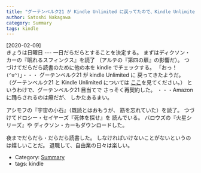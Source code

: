 ```yaml
---
title: "グーテンベルク21 が Kindle Unlimited に戻ってたので、Kindle Unlimited と再契約した；自由業の日々は楽しい"
author: Satoshi Nakagawa
category: Summary
tags: kindle
---
```


[2020-02-09]  
 きょうは日曜日 ---
一日だらだらとすることを決定する。
まずはディクソン・カーの『眠れるスフィンクス』を読了
（アルテの『第四の扉』の影響だ）。
つづけてだらだら読書のために他の本を kindle でチェックする。
「おっ！ `(^o^)`」・・・
グーテンベルク21 が kindle Unlimited に
戻ってきたようだ。
（グーテンベルク21 と Kindle Unlimited については
[ここ](http://www.merapano.net/~satoshi/private/diary/2017-04-30-1.html)を見てください。）
というわけで、グーテンベルク21 目当てで
さっそく再契約した。
・・・Amazon に踊らされるのは癪だが、
しかたあるまい。

 アシモフの『宇宙の小石』（既読とはおもうが、
筋を忘れていた）を読了。
つづけてドロシー・セイヤーズ『死体を探せ』を
読んでいる。
バロウズの『火星シリーズ』や
ディクソン・カーもダウンロードした。

 夜までだらだら・だらだら読書した。
しなければいけないことがないというのは嬉しいことだ。
退職して、自由業の日々は楽しい。

- Category: [Summary](categories.html#Summary)
- tags: kindle

